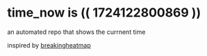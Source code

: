 # time_now is (( 1724122800869 ))

an automated repo that shows the currnent time

inspired by [breakingheatmap](https://github.com/breakingheatmap/breakingheatmap)